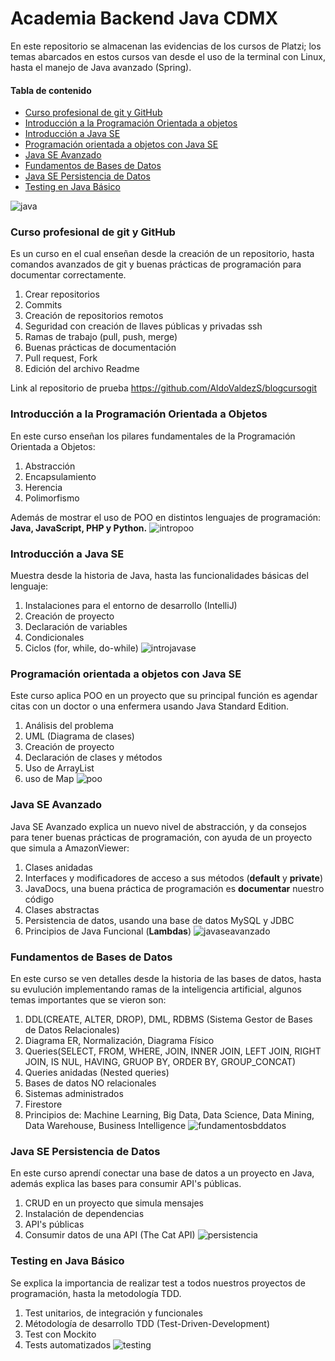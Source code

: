 # Academia Backend Java CDMX
En este repositorio se almacenan las evidencias de los cursos de Platzi; los temas abarcados en estos cursos van desde el uso de la terminal con Linux, hasta el manejo de Java avanzado (Spring).
#### Tabla de contenido
* [Curso profesional de git y GitHub](#Curso-profesional-de-git-y-GitHub)
* [Introducción a la Programación Orientada a objetos](#Introducción-a-la-Programación-Orientada-a-objetos)
* [Introducción a Java SE](#Introducción-a-Java-SE)
* [Programación orientada a objetos con Java SE](#Programación-orientada-a-objetos-con-Java-SE)
* [Java SE Avanzado](#Java-SE-Avanzado)
* [Fundamentos de Bases de Datos](#Fundamentos-de-Bases-de-Datos)
* [Java SE Persistencia de Datos](#Java-SE-Persistencia-de-Datos)
* [Testing en Java Básico](#Testing-en-Java-Básico)

![java](http://cdn2.dineroenimagen.com/media/dinero/styles/xlarge/public/images/blogs/javalogo.jpg)

### Curso profesional de git y GitHub
Es un curso en el cual enseñan desde la creación de un repositorio, hasta comandos avanzados de git y buenas prácticas de programación para documentar correctamente.
1. Crear repositorios
2. Commits
3. Creación de repositorios remotos
4. Seguridad con creación de llaves públicas y privadas ssh
5. Ramas de trabajo (pull, push, merge)
6. Buenas prácticas de documentación
7. Pull request, Fork
8. Edición del archivo Readme

Link al repositorio de prueba https://github.com/AldoValdezS/blogcursogit

### Introducción a la Programación Orientada a Objetos
En este curso enseñan los pilares fundamentales de la Programación Orientada a Objetos:
1. Abstracción
2. Encapsulamiento
3. Herencia
4. Polimorfismo

Además de mostrar el uso de POO en distintos lenguajes de programación: **Java, JavaScript, PHP y Python.**
![intropoo](https://github.com/AldoValdezS/AcademiaBackendJavaCDMX/blob/main/images/intropoo.png?raw=true)


### Introducción a Java SE
Muestra desde la historia de Java, hasta las funcionalidades básicas del lenguaje:
1. Instalaciones para el entorno de desarrollo (IntelliJ)
2. Creación de proyecto
3. Declaración de variables
4. Condicionales
5. Ciclos (for, while, do-while)
![introjavase](https://github.com/AldoValdezS/AcademiaBackendJavaCDMX/blob/main/images/introjavase.png?raw=true)


### Programación orientada a objetos con Java SE
Este curso aplica POO en un proyecto que su principal función es agendar citas con un doctor o una enfermera usando Java Standard Edition.
1. Análisis del problema
2. UML (Diagrama de clases)
3. Creación de proyecto
4. Declaración de clases y métodos
5. Uso de ArrayList
6. uso de Map
![poo](https://github.com/AldoValdezS/AcademiaBackendJavaCDMX/blob/main/images/intropoo.png?raw=true)

### Java SE Avanzado
Java SE Avanzado explica un nuevo nivel de abstracción, y da consejos para tener buenas prácticas de programación, con ayuda de un proyecto que simula a AmazonViewer:
1. Clases anidadas 
2. Interfaces y modificadores de acceso a sus métodos (**default** y **private**)
3. JavaDocs, una buena práctica de programación es **documentar** nuestro código
4. Clases abstractas
5. Persistencia de datos, usando una base de datos MySQL y JDBC
6. Principios de Java Funcional (**Lambdas**)
![javaseavanzado](https://github.com/AldoValdezS/AcademiaBackendJavaCDMX/blob/main/images/javaseavanzaso.png?raw=true)

### Fundamentos de Bases de Datos
En este curso se ven detalles desde la historia de las bases de datos, hasta su evulución implementando ramas de la inteligencia artificial, algunos temas importantes que se vieron son:
1. DDL(CREATE, ALTER, DROP), DML, RDBMS (Sistema Gestor de Bases de Datos Relacionales)
2. Diagrama ER, Normalización, Diagrama Físico
3. Queries(SELECT, FROM, WHERE, JOIN, INNER JOIN, LEFT JOIN, RIGHT JOIN, IS NUL, HAVING, GRUOP BY, ORDER BY, GROUP_CONCAT)
4. Queries anidadas (Nested queries)
5. Bases de datos NO relacionales
6. Sistemas administrados
7. Firestore
8. Principios de: Machine Learning, Big Data, Data Science, Data Mining, Data Warehouse, Business Intelligence
![fundamentosbddatos](https://github.com/AldoValdezS/AcademiaBackendJavaCDMX/blob/main/images/baseddatos.png?raw=true)

### Java SE Persistencia de Datos
En este curso aprendí conectar una base de datos a un proyecto en Java, además explica las bases para consumir API's públicas.
1. CRUD en un proyecto que simula mensajes
2. Instalación de dependencias
3. API's públicas
4. Consumir datos de una API (The Cat API)
![persistencia](https://github.com/AldoValdezS/AcademiaBackendJavaCDMX/blob/main/images/persistencia.png?raw=true)

### Testing en Java Básico
Se explica la importancia de realizar test a todos nuestros proyectos de programación, hasta la metodología TDD.
1. Test unitarios, de integración y funcionales 
2. Métodología de desarrollo TDD (Test-Driven-Development)
3. Test con Mockito
4. Tests automatizados
![testing](https://github.com/AldoValdezS/AcademiaBackendJavaCDMX/blob/main/images/testing.png?raw=true)


